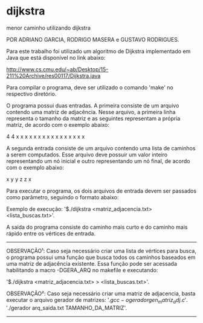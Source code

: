 # dijkstra
menor caminho utilizando dijkstra

POR ADRIANO GARCIA, RODRIGO MASERA e GUSTAVO RODRIGUES.

Para este trabalho foi utilizado um algoritmo de Dijkstra implementado em Java que está disponível no link abaixo:

http://www.cs.cmu.edu/~ab/Desktop/15-211%20Archive/res00117/Dijkstra.java

Para compilar o programa, deve ser utilizado o comando 'make' no respectivo diretório.

O programa possui duas entradas. A primeira consiste de um arquivo contendo uma matriz de adjacência. Nesse arquivo, a primeira linha representa o tamanho da matriz e as seguintes representam a própria matriz, de acordo com o exemplo abaixo:

4 4
x x x x
x x x x
x x x x
x x x x

A segunda entrada consiste de um arquivo contendo uma lista de caminhos a serem computados. Esse arquivo deve possuir um valor inteiro representando um nó inicial e outro representando um nó final, de acordo com o exemplo abaixo:

x y
y z
z x

Para executar o programa, os dois arquivos de entrada devem ser passados como parâmetro, seguindo o formato abaixo:

Exemplo de execução: '$./dijkstra <matriz_adjacencia.txt> <lista_buscas.txt>'.

A saída do programa consiste do caminho mais curto e do caminho mais rápido entre os vértices de entrada.

*************************************************************
OBSERVAÇÃO¹: Caso seja necessário criar uma lista de vértices para busca, o programa possui uma função que busca todos os caminhos baseados em uma matriz de adjacência existente. Essa função pode ser acessada habilitando a macro -DGERA_ARQ no makefile e executando:

'$./dijkstra <matriz_adjacencia.txt> > <lista_buscas.txt>'.

OBSERVAÇÃO²: Caso seja necessário criar uma matriz de adjacencia, basta executar o arquivo gerador de matrizes:
'$.gcc -o gerador gen_matriz_adj.c'.
'$./gerador arq_saida.txt TAMANHO_DA_MATRIZ'.

*************************************************************
